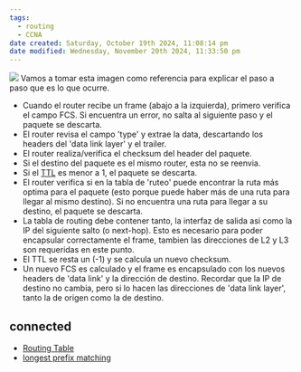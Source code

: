 ```yaml
---
tags:
  - routing
  - CCNA
date created: Saturday, October 19th 2024, 11:08:14 pm
date modified: Wednesday, November 20th 2024, 11:33:50 pm
---
```


![](13-2-scaled.jpg)
Vamos a tomar esta imagen como referencia para explicar el paso a paso que es lo que ocurre.

- Cuando el router recibe un frame (abajo a la izquierda), primero verifica el campo FCS. Si encuentra un error, no salta al siguiente paso y el paquete se descarta. 
- El router revisa el campo 'type' y extrae la data, descartando los headers del 'data link layer' y el trailer.
- El router realiza/verifica el checksum del header del paquete.
- Si el destino del paquete es el mismo router, esta no se reenvia.
- Si el [TTL](../../IPv4%20addressing/TTL.md) es menor a 1, el paquete se descarta.
- El router verifica si en la tabla de 'ruteo' puede encontrar la ruta más optima para el paquete (esto porque puede haber más de una ruta para llegar al mismo destino). Si no encuentra una ruta para llegar a su destino, el paquete se descarta.
- La tabla de routing debe contener tanto, la interfaz de salida asi como la IP del siguiente salto (o next-hop). Esto es necesario para poder encapsular correctamente el frame, tambien las direcciones de L2 y L3 son requeridas en este punto.
- El TTL se resta un (-1) y se calcula un nuevo checksum.
- Un nuevo FCS es calculado y el frame es encapsulado con los nuevos headers de 'data link' y la dirección de destino. Recordar que la IP de destino no cambia, pero si lo hacen las direcciones de 'data link layer', tanto la de origen como la de destino.

## connected

- [Routing Table](Routing%20Table.md) 
- [longest prefix matching](longest%20prefix%20matching.md) 